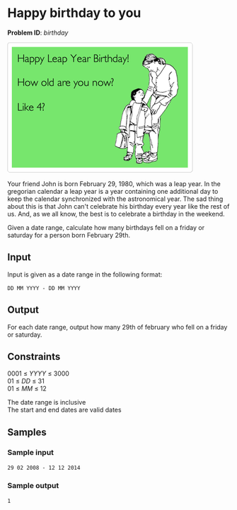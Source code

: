 # Happy birthday to you
__Problem ID__: _birthday_

![](../images/leap.png)

Your friend John is born February 29, 1980, which was a leap year. In the
gregorian calendar a leap year is a year containing one additional day to keep
the calendar synchronized with the astronomical year. The sad thing about this
is that John can't celebrate his birthday every year like the rest of us. And,
as we all know, the best is to celebrate a birthday in the weekend.

Given a date range, calculate how many birthdays fell on a friday or saturday
for a person born February 29th.

## Input
Input is given as a date range in the following format:

```
DD MM YYYY - DD MM YYYY
```

## Output
For each date range, output how many 29th of february who fell on a friday or
saturday.

## Constraints
0001 &le; _YYYY_ &le; 3000  
01 &le; _DD_ &le; 31  
01 &le; _MM_ &le; 12

The date range is inclusive  
The start and end dates are valid dates

## Samples
### Sample input
```
29 02 2008 - 12 12 2014
```

### Sample output
```
1
```
